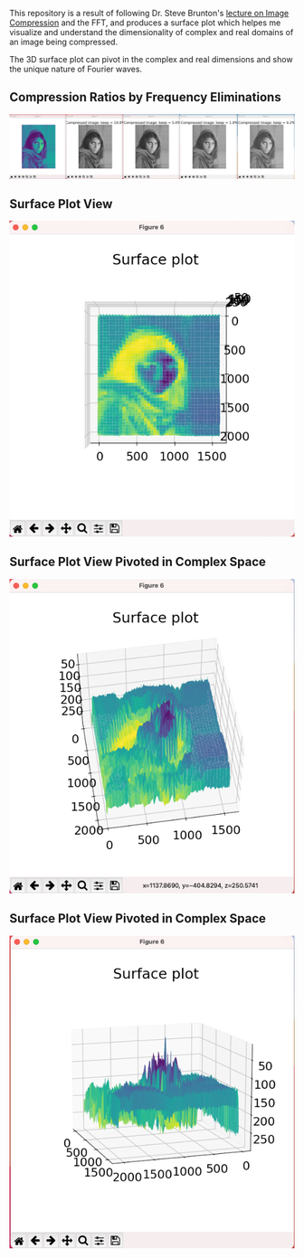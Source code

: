 This repository is a result of following Dr. Steve Brunton's [lecture on Image Compression](https://www.youtube.com/watch?v=uB3v6n8t2dQ) and the FFT, and produces a surface plot which helpes me visualize and understand the dimensionality of complex and real domains of an image being compressed.

The 3D surface plot can pivot in the complex and real dimensions and show the unique nature of Fourier waves.

## Compression Ratios by Frequency Eliminations
![Compression Ratios](plots/compression_ratios.png)
## Surface Plot View
![Surface Plot 1](plots/surface_plot_1.png)
## Surface Plot View Pivoted in Complex Space
![Surface Plot 2](plots/surface_plot_2.png)
## Surface Plot View Pivoted in Complex Space
![Surface Plot 3](plots/surface_plot_3.png)